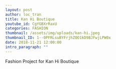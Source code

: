 ```yaml
---
layout: post
author: loc_tran
title: Kan Hi Boutique
youtube_id: CgYGBXrRaxU
categories: FASHION
thumbnail: /assets/img/uploads/kan-hi.jpeg
thumbnail_ID: 1--0PFRLsuBYFrjhZOO1kD9BJFwjLPW0x
date: 2018-11-21 12:00:00
intro_paragraph: ""
---
```

Fashion Project for Kan Hi Boutique
